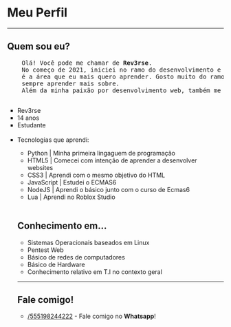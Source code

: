 <html>
    <h1>Meu Perfil</h1>
    <hr>
    <h2>Quem sou eu?</h2>
    <pre>
    Olá! Você pode me chamar de <strong>Rev3rse</strong>.
    No começo de 2021, iniciei no ramo do desenvolvimento e programação, e atualmente 
    é a área que eu mais quero aprender. Gosto muito do ramo, e me dedico para
    sempre aprender mais sobre.
    Além da minha paixão por desenvolvimento web, também me interesso em segurança de informação e hacking.
    </pre>
    <ul type="square">
        <li>Rev3rse</li>
        <li>14 anos</li>
        <li>Estudante</li>
        <br>
        <li>Tecnologias que aprendi:</li>
        <ul>
            <li>Python | Minha primeira lingaguem de programação</li>
            <li>HTML5 | Comecei com intenção de aprender a desenvolver websites</li>
            <li>CSS3 | Aprendi com o mesmo objetivo do HTML</li>
            <li>JavaScript | Estudei o ECMAS6</li>
            <li>NodeJS | Aprendi o básico junto com o curso de Ecmas6
            <li>Lua | Aprendi no Roblox Studio</li>
        </ul>
        <br>
        <h2>Conhecimento em...</h2>
        <ul>
            <li>Sistemas Operacionais baseados em Linux</li>
            <li>Pentest Web</li>
            <li>Básico de redes de computadores</li>
            <li>Básico de Hardware</li>
            <li>Conhecimento relativo em T.I no contexto geral</li>
        </ul>
    <hr>
    <h2>Fale comigo!</h2>
    <ul type="circle">
        <li><a href="https://wa.me/555198244222">/555198244222</a> - Fale comigo no <strong>Whatsapp</strong>!</li>
    </ul>
</html>
